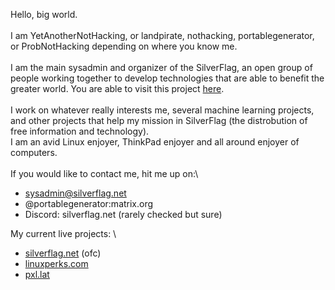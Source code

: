 Hello, big world.\
\
I am YetAnotherNotHacking, or landpirate, nothacking, portablegenerator, or ProbNotHacking depending on where you know me.\
\
I am the main sysadmin and organizer of the SilverFlag, an open group of people working together to develop technologies that are able to benefit the greater world. You are able to visit this project [here](https://silverflag.net).\
\
I work on whatever really interests me, several machine learning projects, and other projects that help my mission in SilverFlag (the distrobution of free information and technology).\
I am an avid Linux enjoyer, ThinkPad enjoyer and all around enjoyer of computers.\
\
If you would like to contact me, hit me up on:\
 + sysadmin@silverflag.net
 + @portablegenerator:matrix.org
 + Discord: silverflag.net (rarely checked but sure)

<!-- end of the list, and lists are annoying! -->
 
 My current live projects: \ 
 + [silverflag.net](https://silverflag.net/) (ofc) 
 + [linuxperks.com](https://linuxperks.com/) 
 + [pxl.lat](https://pxl.lat/)
